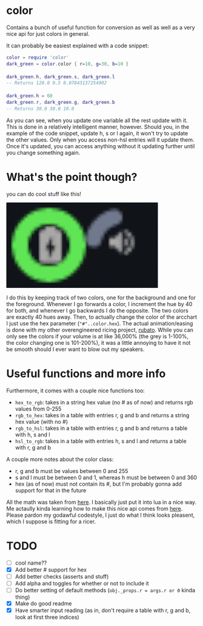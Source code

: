 # color
Contains a bunch of useful function for conversion as well as well as a very nice api for just colors in general.

It can probably be easiest explained with a code snippet:
```lua
color = require 'color'
dark_green = color.color { r=10, g=30, b=10 }

dark_green.h, dark_green.s, dark_green.l
-- Returns 120.0 0.5 0.07843137254902

dark_green.h = 60
dark_green.r, dark_green.g, dark_green.b
-- Returns 30.0 30.0 10.0
```
As you can see, when you update one variable all the rest update with it. This is done in a relatively intelligent 
manner, however. Should you, in the example of the code snippet, update h, s or l again, it won't try to update the 
other values. Only when you access non-hsl entries will it update them. Once it's updated, you can access anything 
without it updating further until you change something again.

# What's the point though?
you can do cool stuff like this!

![Spinny Volume Thing](./images/spinny.gif)

I do this by keeping track of two colors, one for the background and one for
the foreground. Whenever I go forwards a color, I increment the hue by 40 for
both, and whenever I go backwards I do the opposite. The two colors are exactly
40 hues away. Then, to actually change the color of the arcchart I just use the
hex parameter (`"#"..color.hex`). The actual animation/easing is done with my
other overengineered ricing project, [rubato](https://github.com/andOrlando/rubato). 
While you can only see the colors if your volume is at like 36,000% (the grey
is 1-100%, the color changing one is 101-200%), it was a little annoying to have
it not be smooth should I ever want to blow out my speakers.

# Useful functions and more info
Furthermore, it comes with a couple nice functions too:
- `hex_to_rgb`: takes in a string hex value (no # as of now) and returns rgb values from 0-255
- `rgb_to_hex`: takes in a table with entries r, g and b and returns a string hex value (with no #)
- `rgb_to_hsl`: takes in a table with entries r, g and b and returns a table with h, s and l
- `hsl_to_rgb`: takes in a table with entries h, s and l and returns a table with r, g and b

A couple more notes about the color class:
- r, g and b must be values between 0 and 255
- s and l must be between 0 and 1, whereas h must be between 0 and 360
- hex (as of now) must not contain its #, but I'm probably gonna add support for that in the future

All the math was taken from [here](https://www.niwa.nu/2013/05/math-behind-colorspace-conversions-rgb-hsl/). 
I basically just put it into lua in a nice way. Me actaully kinda learning how to make this nice api comes
from [here](https://ebens.me/post/implementing-proper-gettersetters-in-lua). Please pardon my godawful codestyle,
I just do what I think looks pleasent, which I suppose is fitting for a ricer.

# TODO
- [ ] cool name??
- [X] Add better # support for hex
- [ ] Add better checks (asserts and stuff)
- [ ] Add alpha and toggles for whether or not to include it
- [ ] Do better setting of default methods (`obj._props.r = args.r or 0` kinda thing)
- [X] Make do good readme
- [X] Have smarter input reading (as in, don't require a table with r, g and b, look at first three indices)
